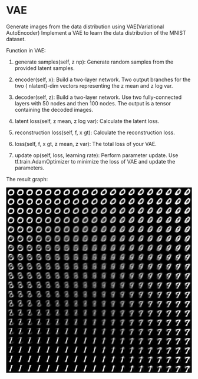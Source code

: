 # VAE

Generate images from the data distribution using VAE(Variational AutoEncoder)
Implement a VAE to learn the data distribution of the MNIST dataset.


Function in VAE:

1) generate samples(self, z np): Generate random samples from the provided latent samples.

2) encoder(self, x): Build a two-layer network. Two output branches for the two ( nlatent)-dim vectors representing the z mean and z log var.

3) decoder(self, z): Build a two-layer network. Use two fully-connected layers with 50 nodes and then 100 nodes. The output is a tensor containing the decoded images.

4) latent loss(self, z mean, z log var): Calculate the latent loss.

5) reconstruction loss(self, f, x gt): Calculate the reconstruction loss.

6) loss(self, f, x gt, z mean, z var): The total loss of your VAE. 

7) update op(self, loss, learning rate): Perform parameter update. Use tf.train.AdamOptimizer to minimize the loss of VAE and update the parameters.

The result graph: 

![alt text](https://github.com/hyestt/VAE/blob/master/VAE/latent_space_vae.png)
